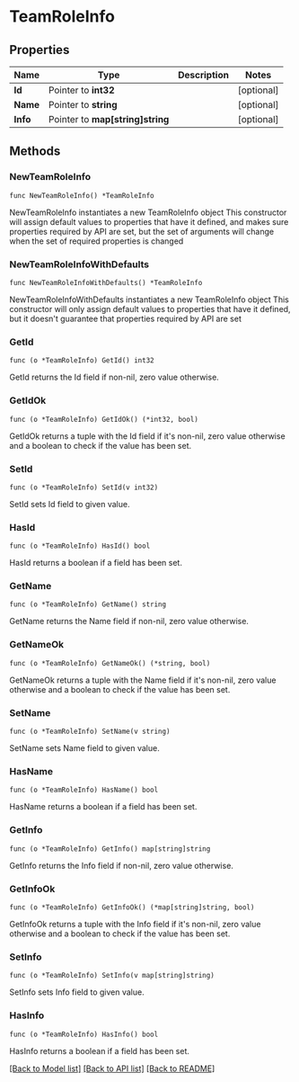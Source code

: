 # TeamRoleInfo

## Properties

Name | Type | Description | Notes
------------ | ------------- | ------------- | -------------
**Id** | Pointer to **int32** |  | [optional] 
**Name** | Pointer to **string** |  | [optional] 
**Info** | Pointer to **map[string]string** |  | [optional] 

## Methods

### NewTeamRoleInfo

`func NewTeamRoleInfo() *TeamRoleInfo`

NewTeamRoleInfo instantiates a new TeamRoleInfo object
This constructor will assign default values to properties that have it defined,
and makes sure properties required by API are set, but the set of arguments
will change when the set of required properties is changed

### NewTeamRoleInfoWithDefaults

`func NewTeamRoleInfoWithDefaults() *TeamRoleInfo`

NewTeamRoleInfoWithDefaults instantiates a new TeamRoleInfo object
This constructor will only assign default values to properties that have it defined,
but it doesn't guarantee that properties required by API are set

### GetId

`func (o *TeamRoleInfo) GetId() int32`

GetId returns the Id field if non-nil, zero value otherwise.

### GetIdOk

`func (o *TeamRoleInfo) GetIdOk() (*int32, bool)`

GetIdOk returns a tuple with the Id field if it's non-nil, zero value otherwise
and a boolean to check if the value has been set.

### SetId

`func (o *TeamRoleInfo) SetId(v int32)`

SetId sets Id field to given value.

### HasId

`func (o *TeamRoleInfo) HasId() bool`

HasId returns a boolean if a field has been set.

### GetName

`func (o *TeamRoleInfo) GetName() string`

GetName returns the Name field if non-nil, zero value otherwise.

### GetNameOk

`func (o *TeamRoleInfo) GetNameOk() (*string, bool)`

GetNameOk returns a tuple with the Name field if it's non-nil, zero value otherwise
and a boolean to check if the value has been set.

### SetName

`func (o *TeamRoleInfo) SetName(v string)`

SetName sets Name field to given value.

### HasName

`func (o *TeamRoleInfo) HasName() bool`

HasName returns a boolean if a field has been set.

### GetInfo

`func (o *TeamRoleInfo) GetInfo() map[string]string`

GetInfo returns the Info field if non-nil, zero value otherwise.

### GetInfoOk

`func (o *TeamRoleInfo) GetInfoOk() (*map[string]string, bool)`

GetInfoOk returns a tuple with the Info field if it's non-nil, zero value otherwise
and a boolean to check if the value has been set.

### SetInfo

`func (o *TeamRoleInfo) SetInfo(v map[string]string)`

SetInfo sets Info field to given value.

### HasInfo

`func (o *TeamRoleInfo) HasInfo() bool`

HasInfo returns a boolean if a field has been set.


[[Back to Model list]](../README.md#documentation-for-models) [[Back to API list]](../README.md#documentation-for-api-endpoints) [[Back to README]](../README.md)



